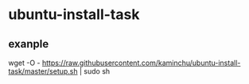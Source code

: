 # ubuntu-install-task

## exanple
wget -O - https://raw.githubusercontent.com/kaminchu/ubuntu-install-task/master/setup.sh | sudo sh
